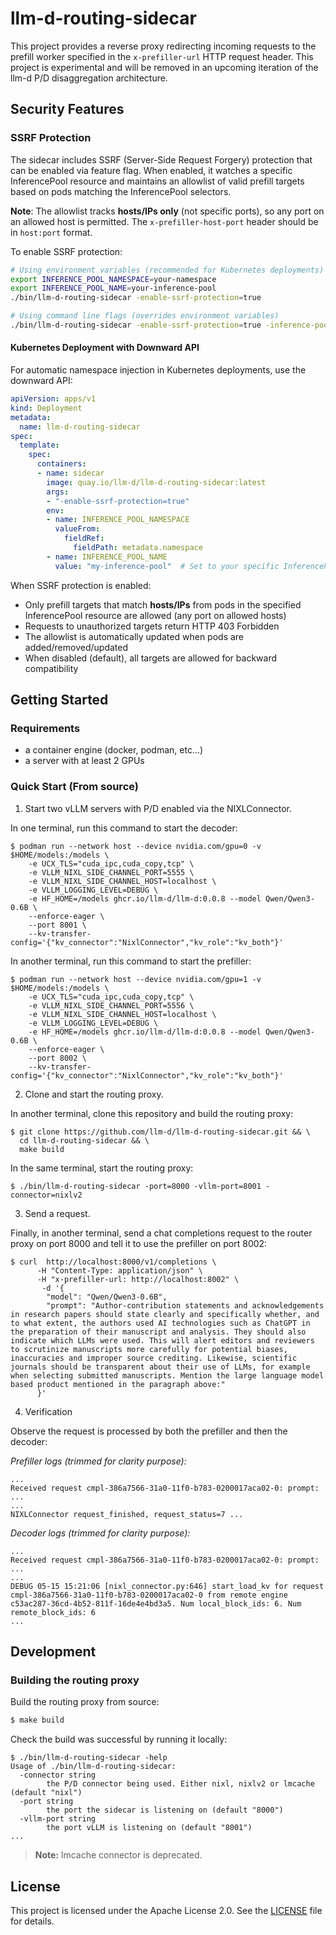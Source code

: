 # llm-d-routing-sidecar

This project provides a reverse proxy redirecting incoming requests to the prefill worker specified in the `x-prefiller-url` HTTP request header. This project is experimental and will be removed in an upcoming iteration of the llm-d P/D disaggregation architecture.

## Security Features

### SSRF Protection

The sidecar includes SSRF (Server-Side Request Forgery) protection that can be enabled via feature flag. When enabled, it watches a specific InferencePool resource and maintains an allowlist of valid prefill targets based on pods matching the InferencePool selectors.

**Note**: The allowlist tracks **hosts/IPs only** (not specific ports), so any port on an allowed host is permitted. The `x-prefiller-host-port` header should be in `host:port` format.

To enable SSRF protection:

```bash
# Using environment variables (recommended for Kubernetes deployments)
export INFERENCE_POOL_NAMESPACE=your-namespace
export INFERENCE_POOL_NAME=your-inference-pool
./bin/llm-d-routing-sidecar -enable-ssrf-protection=true

# Using command line flags (overrides environment variables)
./bin/llm-d-routing-sidecar -enable-ssrf-protection=true -inference-pool-namespace=your-namespace -inference-pool-name=your-inference-pool
```

#### Kubernetes Deployment with Downward API

For automatic namespace injection in Kubernetes deployments, use the downward API:

```yaml
apiVersion: apps/v1
kind: Deployment
metadata:
  name: llm-d-routing-sidecar
spec:
  template:
    spec:
      containers:
      - name: sidecar
        image: quay.io/llm-d/llm-d-routing-sidecar:latest
        args:
        - "-enable-ssrf-protection=true"
        env:
        - name: INFERENCE_POOL_NAMESPACE
          valueFrom:
            fieldRef:
              fieldPath: metadata.namespace
        - name: INFERENCE_POOL_NAME
          value: "my-inference-pool"  # Set to your specific InferencePool name
```

When SSRF protection is enabled:
- Only prefill targets that match **hosts/IPs** from pods in the specified InferencePool resource are allowed (any port on allowed hosts)
- Requests to unauthorized targets return HTTP 403 Forbidden
- The allowlist is automatically updated when pods are added/removed/updated
- When disabled (default), all targets are allowed for backward compatibility

## Getting Started

### Requirements

- a container engine (docker, podman, etc...)
- a server with at least 2 GPUs

### Quick Start (From source)

1. Start two vLLM servers with P/D enabled via the NIXLConnector.

In one terminal, run this command to start the decoder:

```
$ podman run --network host --device nvidia.com/gpu=0 -v $HOME/models:/models \
    -e UCX_TLS="cuda_ipc,cuda_copy,tcp" \
    -e VLLM_NIXL_SIDE_CHANNEL_PORT=5555 \
    -e VLLM_NIXL_SIDE_CHANNEL_HOST=localhost \
    -e VLLM_LOGGING_LEVEL=DEBUG \
    -e HF_HOME=/models ghcr.io/llm-d/llm-d:0.0.8 --model Qwen/Qwen3-0.6B \
    --enforce-eager \
    --port 8001 \
    --kv-transfer-config='{"kv_connector":"NixlConnector","kv_role":"kv_both"}'
```

In another terminal, run this command to start the prefiller:

```
$ podman run --network host --device nvidia.com/gpu=1 -v $HOME/models:/models \
    -e UCX_TLS="cuda_ipc,cuda_copy,tcp" \
    -e VLLM_NIXL_SIDE_CHANNEL_PORT=5556 \
    -e VLLM_NIXL_SIDE_CHANNEL_HOST=localhost \
    -e VLLM_LOGGING_LEVEL=DEBUG \
    -e HF_HOME=/models ghcr.io/llm-d/llm-d:0.0.8 --model Qwen/Qwen3-0.6B \
    --enforce-eager \
    --port 8002 \
    --kv-transfer-config='{"kv_connector":"NixlConnector","kv_role":"kv_both"}'
```

2. Clone and start the routing proxy.

In another terminal, clone this repository and build the routing proxy:

```
$ git clone https://github.com/llm-d/llm-d-routing-sidecar.git && \
  cd llm-d-routing-sidecar && \
  make build
```

In the same terminal, start the routing proxy:

```
$ ./bin/llm-d-routing-sidecar -port=8000 -vllm-port=8001 -connector=nixlv2
```

3. Send a request.

Finally, in another terminal, send a chat completions request to the router proxy on port 8000 and tell it to use the prefiller on port 8002:

```
$ curl  http://localhost:8000/v1/completions \
      -H "Content-Type: application/json" \
      -H "x-prefiller-url: http://localhost:8002" \
       -d '{
        "model": "Qwen/Qwen3-0.6B",
        "prompt": "Author-contribution statements and acknowledgements in research papers should state clearly and specifically whether, and to what extent, the authors used AI technologies such as ChatGPT in the preparation of their manuscript and analysis. They should also indicate which LLMs were used. This will alert editors and reviewers to scrutinize manuscripts more carefully for potential biases, inaccuracies and improper source crediting. Likewise, scientific journals should be transparent about their use of LLMs, for example when selecting submitted manuscripts. Mention the large language model based product mentioned in the paragraph above:"
      }'
```

4. Verification

Observe the request is processed by both the prefiller and then the decoder:

*Prefiller logs (trimmed for clarity purpose):*

```
...
Received request cmpl-386a7566-31a0-11f0-b783-0200017aca02-0: prompt: ...
...
NIXLConnector request_finished, request_status=7 ...
```

*Decoder logs (trimmed for clarity purpose):*
```
...
Received request cmpl-386a7566-31a0-11f0-b783-0200017aca02-0: prompt: ...
...
DEBUG 05-15 15:21:06 [nixl_connector.py:646] start_load_kv for request cmpl-386a7566-31a0-11f0-b783-0200017aca02-0 from remote engine c53ac287-36cd-4b52-811f-16de4e4bd3a5. Num local_block_ids: 6. Num remote_block_ids: 6
...
```

## Development

### Building the routing proxy

Build the routing proxy from source:

```sh
$ make build
```

Check the build was successful by running it locally:

```
$ ./bin/llm-d-routing-sidecar -help
Usage of ./bin/llm-d-routing-sidecar:
  -connector string
        the P/D connector being used. Either nixl, nixlv2 or lmcache (default "nixl")
  -port string
        the port the sidecar is listening on (default "8000")
  -vllm-port string
        the port vLLM is listening on (default "8001")
...
```

> **Note:** lmcache connector is deprecated.


## License

This project is licensed under the Apache License 2.0. See the [LICENSE](./LICENSE) file for details.
